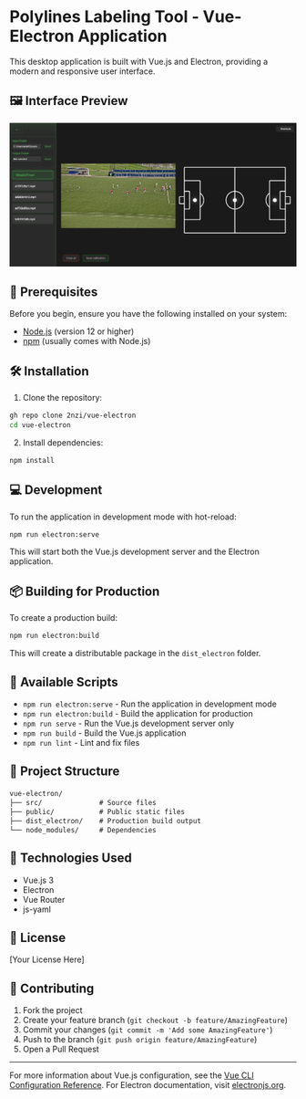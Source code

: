 # Polylines Labeling Tool - Vue-Electron Application

This desktop application is built with Vue.js and Electron, providing a modern and responsive user interface.

## 🖼 Interface Preview

![Labeling Software Interface](./public/Labeling.png)

## 🚀 Prerequisites

Before you begin, ensure you have the following installed on your system:
- [Node.js](https://nodejs.org/) (version 12 or higher)
- [npm](https://www.npmjs.com/) (usually comes with Node.js)

## 🛠 Installation

1. Clone the repository:
```bash
gh repo clone 2nzi/vue-electron
cd vue-electron
```

2. Install dependencies:
```bash
npm install
```

## 💻 Development

To run the application in development mode with hot-reload:
```bash
npm run electron:serve
```

This will start both the Vue.js development server and the Electron application.

## 📦 Building for Production

To create a production build:
```bash
npm run electron:build
```

This will create a distributable package in the `dist_electron` folder.

## 🔧 Available Scripts

- `npm run electron:serve` - Run the application in development mode
- `npm run electron:build` - Build the application for production
- `npm run serve` - Run the Vue.js development server only
- `npm run build` - Build the Vue.js application
- `npm run lint` - Lint and fix files

## 📝 Project Structure

```
vue-electron/
├── src/              # Source files
├── public/           # Public static files
├── dist_electron/    # Production build output
└── node_modules/     # Dependencies
```

## 🔨 Technologies Used

- Vue.js 3
- Electron
- Vue Router
- js-yaml

## 📄 License

[Your License Here]

## 👥 Contributing

1. Fork the project
2. Create your feature branch (`git checkout -b feature/AmazingFeature`)
3. Commit your changes (`git commit -m 'Add some AmazingFeature'`)
4. Push to the branch (`git push origin feature/AmazingFeature`)
5. Open a Pull Request

---
For more information about Vue.js configuration, see the [Vue CLI Configuration Reference](https://cli.vuejs.org/config/).
For Electron documentation, visit [electronjs.org](https://www.electronjs.org/).
